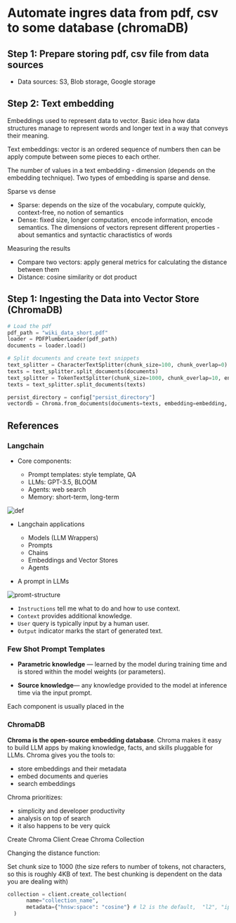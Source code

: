 # Automate ingres data from pdf, csv to some database (chromaDB)

## Step 1: Prepare storing pdf, csv file from data sources

- Data sources: S3, Blob storage, Google storage

## Step 2: Text embedding

Embeddings used to represent data to vector. Basic idea how data structures manage to represent words and longer text in a way that conveys their meaning.

Text embeddings: vector is an ordered sequence of numbers then can be apply compute between some pieces to each orther.

The number of values in a text embedding - dimension (depends on the embedding technique). Two types of embedding is sparse and dense.

Sparse vs dense

- Sparse: depends on the size of the vocabulary, compute quickly, context-free, no notion of semantics
- Dense: fixed size, longer computation, encode information, encode semantics. The dimensions of vectors represent different properties - about semantics and syntactic charactistics of words

Measuring the results

- Compare two vectors: apply general metrics for calculating the distance between them
- Distance: cosine similarity or dot product

## Step 1: Ingesting the Data into Vector Store (ChromaDB)

```py
# Load the pdf
pdf_path = "wiki_data_short.pdf"
loader = PDFPlumberLoader(pdf_path)
documents = loader.load()

# Split documents and create text snippets
text_splitter = CharacterTextSplitter(chunk_size=100, chunk_overlap=0)
texts = text_splitter.split_documents(documents)
text_splitter = TokenTextSplitter(chunk_size=1000, chunk_overlap=10, encoding_name="cl100k_base")  # This the encoding for text-embedding-ada-002
texts = text_splitter.split_documents(texts)

persist_directory = config["persist_directory"]
vectordb = Chroma.from_documents(documents=texts, embedding=embedding, persist_directory=persist_directory
```

## References

### Langchain 

- Core components: 

  - Prompt templates: style template, QA
  - LLMs: GPT-3.5, BLOOM
  - Agents: web search
  - Memory: short-term, long-term

![def]
- Langchain applications
  - Models (LLM Wrappers)
  - Prompts
  - Chains
  - Embeddings and Vector Stores
  - Agents

- A prompt in LLMs

![promt-structure](https://cdn.sanity.io/images/vr8gru94/production/6c9703965f770d56b19d5d0adc7ad76ac2d28412-3720x1552.png)

- `Instructions` tell me what to do and how to use context.
- `Context` provides additional knowledge.
- `User` query is typically input by a human user.
- `Output` indicator marks the start of generated text.

### Few Shot Prompt Templates

- **Parametric knowledge** — learned by the model during training time and is stored within the model weights (or parameters).

- **Source knowledge**— any knowledge provided to the model at inference time via the input prompt.

Each component is usually placed in the
### ChromaDB

**Chroma is the open-source embedding database**. Chroma makes it easy to build LLM apps by making knowledge, facts, and skills pluggable for LLMs.
Chroma gives you the tools to:

- store embeddings and their metadata
- embed documents and queries
- search embeddings

Chroma prioritizes:

- simplicity and developer productivity
- analysis on top of search
- it also happens to be very quick

Create Chroma Client
Creae Chroma Collection

Changing the distance function:

Set chunk size to 1000 (the size refers to number of tokens, not characters, so this is roughly 4KB of text. The best chunking is dependent on the data you are dealing with)

```py
collection = client.create_collection(
      name="collection_name",
      metadata={"hnsw:space": "cosine"} # l2 is the default,  "l2", "ip, "or "cosine".
  )
```


[def]: https://www.freecodecamp.org/news/content/images/2023/05/ByteSizedThumbnail--1200---800-px---10-.png